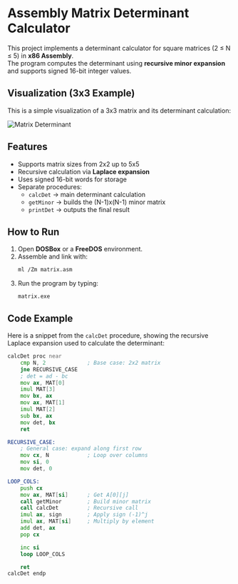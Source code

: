 # Assembly Matrix Determinant Calculator

This project implements a determinant calculator for square matrices (2 ≤ N ≤ 5) in **x86 Assembly**.  
The program computes the determinant using **recursive minor expansion** and supports signed 16-bit integer values.

## Visualization (3x3 Example)

This is a simple visualization of a 3x3 matrix and its determinant calculation:

![Matrix Determinant](matrix_recursive_alg.avif)

## Features
- Supports matrix sizes from 2x2 up to 5x5
- Recursive calculation via **Laplace expansion**
- Uses signed 16-bit words for storage
- Separate procedures:
  - `calcDet` → main determinant calculation
  - `getMinor` → builds the (N-1)x(N-1) minor matrix
  - `printDet` → outputs the final result

## How to Run
1. Open **DOSBox** or a **FreeDOS** environment.
2. Assemble and link with:
   ```bash
   ml /Zm matrix.asm
3. Run the program by typing:  
   ```
   matrix.exe
   ```
   
## Code Example

Here is a snippet from the `calcDet` procedure, showing the recursive 
Laplace expansion used to calculate the determinant:

```asm
calcDet proc near
    cmp N, 2             ; Base case: 2x2 matrix
    jne RECURSIVE_CASE
    ; det = ad - bc
    mov ax, MAT[0]
    imul MAT[3]
    mov bx, ax
    mov ax, MAT[1]
    imul MAT[2]
    sub bx, ax
    mov det, bx
    ret

RECURSIVE_CASE:
    ; General case: expand along first row
    mov cx, N            ; Loop over columns
    mov si, 0
    mov det, 0

LOOP_COLS:
    push cx
    mov ax, MAT[si]      ; Get A[0][j]
    call getMinor        ; Build minor matrix
    call calcDet         ; Recursive call
    imul ax, sign        ; Apply sign (-1)^j
    imul ax, MAT[si]     ; Multiply by element
    add det, ax
    pop cx

    inc si
    loop LOOP_COLS

    ret
calcDet endp
